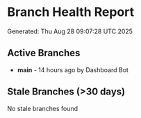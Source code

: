 # Branch Health Report
Generated: Thu Aug 28 09:07:28 UTC 2025

## Active Branches
- **main** - 14 hours ago by Dashboard Bot

## Stale Branches (>30 days)
No stale branches found
